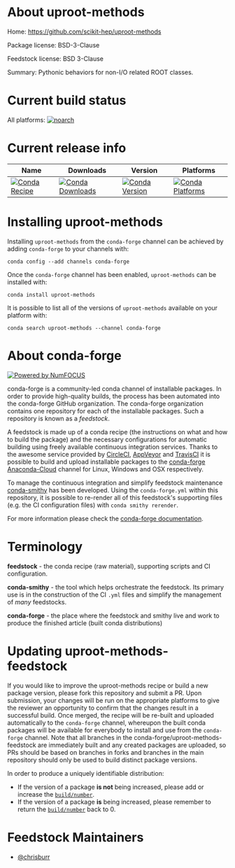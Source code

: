 <!--
# -*- mode: jinja -*-
-->

About uproot-methods
====================

Home: https://github.com/scikit-hep/uproot-methods

Package license: BSD-3-Clause

Feedstock license: BSD 3-Clause

Summary: Pythonic behaviors for non-I/O related ROOT classes.



Current build status
====================

All platforms:
[![noarch](https://img.shields.io/circleci/project/github/conda-forge/uproot-methods-feedstock/master.svg?label=noarch)](https://circleci.com/gh/conda-forge/uproot-methods-feedstock)

Current release info
====================

| Name | Downloads | Version | Platforms |
| --- | --- | --- | --- |
| [![Conda Recipe](https://img.shields.io/badge/recipe-uproot--methods-green.svg)](https://anaconda.org/conda-forge/uproot-methods) | [![Conda Downloads](https://img.shields.io/conda/dn/conda-forge/uproot-methods.svg)](https://anaconda.org/conda-forge/uproot-methods) | [![Conda Version](https://img.shields.io/conda/vn/conda-forge/uproot-methods.svg)](https://anaconda.org/conda-forge/uproot-methods) | [![Conda Platforms](https://img.shields.io/conda/pn/conda-forge/uproot-methods.svg)](https://anaconda.org/conda-forge/uproot-methods) |

Installing uproot-methods
=========================

Installing `uproot-methods` from the `conda-forge` channel can be achieved by adding `conda-forge` to your channels with:

```
conda config --add channels conda-forge
```

Once the `conda-forge` channel has been enabled, `uproot-methods` can be installed with:

```
conda install uproot-methods
```

It is possible to list all of the versions of `uproot-methods` available on your platform with:

```
conda search uproot-methods --channel conda-forge
```


About conda-forge
=================

[![Powered by NumFOCUS](https://img.shields.io/badge/powered%20by-NumFOCUS-orange.svg?style=flat&colorA=E1523D&colorB=007D8A)](http://numfocus.org)

conda-forge is a community-led conda channel of installable packages.
In order to provide high-quality builds, the process has been automated into the
conda-forge GitHub organization. The conda-forge organization contains one repository
for each of the installable packages. Such a repository is known as a *feedstock*.

A feedstock is made up of a conda recipe (the instructions on what and how to build
the package) and the necessary configurations for automatic building using freely
available continuous integration services. Thanks to the awesome service provided by
[CircleCI](https://circleci.com/), [AppVeyor](https://www.appveyor.com/)
and [TravisCI](https://travis-ci.org/) it is possible to build and upload installable
packages to the [conda-forge](https://anaconda.org/conda-forge)
[Anaconda-Cloud](https://anaconda.org/) channel for Linux, Windows and OSX respectively.

To manage the continuous integration and simplify feedstock maintenance
[conda-smithy](https://github.com/conda-forge/conda-smithy) has been developed.
Using the ``conda-forge.yml`` within this repository, it is possible to re-render all of
this feedstock's supporting files (e.g. the CI configuration files) with ``conda smithy rerender``.

For more information please check the [conda-forge documentation](https://conda-forge.org/docs/).

Terminology
===========

**feedstock** - the conda recipe (raw material), supporting scripts and CI configuration.

**conda-smithy** - the tool which helps orchestrate the feedstock.
                   Its primary use is in the construction of the CI ``.yml`` files
                   and simplify the management of *many* feedstocks.

**conda-forge** - the place where the feedstock and smithy live and work to
                  produce the finished article (built conda distributions)


Updating uproot-methods-feedstock
=================================

If you would like to improve the uproot-methods recipe or build a new
package version, please fork this repository and submit a PR. Upon submission,
your changes will be run on the appropriate platforms to give the reviewer an
opportunity to confirm that the changes result in a successful build. Once
merged, the recipe will be re-built and uploaded automatically to the
`conda-forge` channel, whereupon the built conda packages will be available for
everybody to install and use from the `conda-forge` channel.
Note that all branches in the conda-forge/uproot-methods-feedstock are
immediately built and any created packages are uploaded, so PRs should be based
on branches in forks and branches in the main repository should only be used to
build distinct package versions.

In order to produce a uniquely identifiable distribution:
 * If the version of a package **is not** being increased, please add or increase
   the [``build/number``](https://conda.io/docs/user-guide/tasks/build-packages/define-metadata.html#build-number-and-string).
 * If the version of a package **is** being increased, please remember to return
   the [``build/number``](https://conda.io/docs/user-guide/tasks/build-packages/define-metadata.html#build-number-and-string)
   back to 0.

Feedstock Maintainers
=====================

* [@chrisburr](https://github.com/chrisburr/)

